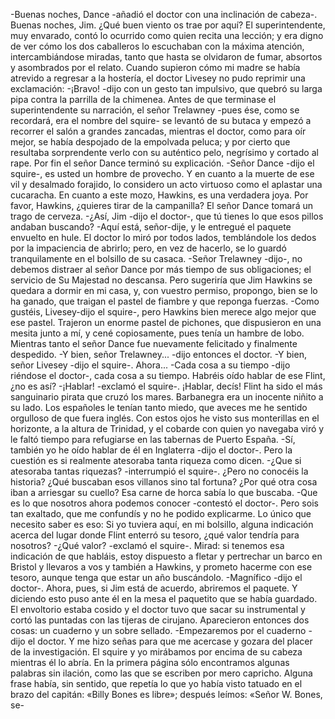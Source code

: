 -Buenas noches, Dance -añadió el doctor con una inclinación de cabeza-. Buenas noches, Jim. ¿Qué buen
viento os trae por aquí?
El superintendente, muy envarado, contó lo ocurrido como quien recita una lección; y era digno de ver
cómo los dos caballeros lo escuchaban con la máxima atención, intercambiándose miradas, tanto que hasta
se olvidaron de fumar, absortos y asombrados por el relato. Cuando supieron cómo mi madre se había atrevido
a regresar a la hostería, el doctor Livesey no pudo reprimir una exclamación:
-¡Bravo! -dijo con un gesto tan impulsivo, que quebró su larga pipa contra la parrilla de la chimenea.
Antes de que terminase el superintendente su narración, el señor Trelawney -pues ése, como se recordará,
era el nombre del squire- se levantó de su butaca y empezó a recorrer el salón a grandes zancadas, mientras
el doctor, como para oír mejor, se había despojado de la empolvada peluca; y por cierto que resultaba sorprendente
verlo con su auténtico pelo, negrísimo y cortado al rape.
Por fin el señor Dance terminó su explicación.
-Señor Dance -dijo el squire-, es usted un hombre de provecho. Y en cuanto a la muerte de ese vil y desalmado
forajido, lo considero un acto virtuoso como el aplastar una cucaracha. En cuanto a este mozo,
Hawkins, es una verdadera joya. Por favor, Hawkins, ¿quieres tirar de la campanilla? El señor Dance tomará
un trago de cerveza.
-¿Así, Jim -dijo el doctor-, que tú tienes lo que esos pillos andaban buscando?
-Aquí está, señor-dije, y le entregué el paquete envuelto en hule.
El doctor lo miró por todos lados, temblándole los dedos por la impaciencia de abrirlo; pero, en vez de
hacerlo, se lo guardó tranquilamente en el bolsillo de su casaca.
-Señor Trelawney -dijo-, no debemos distraer al señor Dance por más tiempo de sus obligaciones; el servicio
de Su Majestad no descansa. Pero sugeriría que Jim Hawkins se quedara a dormir en mi casa, y, con
vuestro permiso, propongo, bien se lo ha ganado, que traigan el pastel de fiambre y que reponga fuerzas.
-Como gustéis, Livesey-dijo el squire-, pero Hawkins bien merece algo mejor que ese pastel.
Trajeron un enorme pastel de pichones, que dispusieron en una mesita junto a mí, y cené copiosamente,
pues tenía un hambre de lobo. Mientras tanto el señor Dance fue nuevamente felicitado y finalmente despedido.
-Y bien, señor Trelawney... -dijo entonces el doctor.
-Y bien, señor Livesey -dijo el squire-. Ahora...
-Cada cosa a su tiempo -dijo riéndose el doctor-, cada cosa a su tiempo. Habréis oído hablar de ese Flint,
¿no es así?
-¡Hablar! -exclamó el squire-. ¡Hablar, decís! Flint ha sido el más sanguinario pirata que cruzó los mares.
Barbanegra era un inocente niñito a su lado. Los españoles le tenían tanto miedo, que aveces me he sentido
orgulloso de que fuera inglés. Con estos ojos he visto sus monterillas en el horizonte, a la altura de Trinidad,
y el cobarde con quien yo navegaba viró y le faltó tiempo para refugiarse en las tabernas de Puerto
España.
-Sí, también yo he oído hablar de él en Inglaterra -dijo el doctor-. Pero la cuestión es si realmente atesoraba
tanta riqueza como dicen.
-¿Que si atesoraba tantas riquezas? -interrumpió el squire-. ¿Pero no conocéis la historia? ¿Qué buscaban
esos villanos sino tal fortuna? ¿Por qué otra cosa iban a arriesgar su cuello? Esa carne de horca sabía lo que
buscaba.
-Que es lo que nosotros ahora podemos conocer -contestó el doctor-. Pero sois tan exaltado, que me confundís
y no he podido explicarme. Lo único que necesito saber es eso: Si yo tuviera aquí, en mi bolsillo,
alguna indicación acerca del lugar donde Flint enterró su tesoro, ¿qué valor tendría para nosotros?
-¿Qué valor? -exclamó el squire-. Mirad: si tenemos esa indicación de que habláis, estoy dispuesto a fletar
y pertrechar un barco en Bristol y llevaros a vos y también a Hawkins, y prometo hacerme con ese tesoro,
aunque tenga que estar un año buscándolo.
-Magnífico -dijo el doctor-. Ahora, pues, si Jim está de acuerdo, abriremos el paquete.
Y diciendo esto puso ante él en la mesa el paquetito que se había guardado.
El envoltorio estaba cosido y el doctor tuvo que sacar su instrumental y cortó las puntadas con las tijeras
de cirujano. Aparecieron entonces dos cosas: un cuaderno y un sobre sellado.
-Empezaremos por el cuaderno -dijo el doctor.
Y me hizo señas para que me acercase y gozara del placer de la investigación. El squire y yo mirábamos
por encima de su cabeza mientras él lo abría. En la primera página sólo encontramos algunas palabras sin
ilación, como las que se escriben por mero capricho. Alguna frase había, sin sentido, que repetía lo que yo
había visto tatuado en el brazo del capitán: «Billy Bones es libre»; después leímos: «Señor W. Bones, se-
